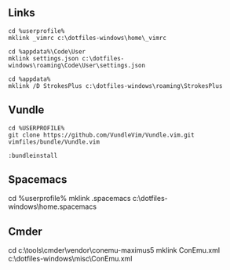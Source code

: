 ## Links
```
cd %userprofile%
mklink _vimrc c:\dotfiles-windows\home\_vimrc

cd %appdata%\Code\User
mklink settings.json c:\dotfiles-windows\roaming\Code\User\settings.json

```

```
cd %appdata%
mklink /D StrokesPlus c:\dotfiles-windows\roaming\StrokesPlus
```

## Vundle
```
cd %USERPROFILE%
git clone https://github.com/VundleVim/Vundle.vim.git vimfiles/bundle/Vundle.vim
```

```
:bundleinstall
```


## Spacemacs
cd %userprofile%
mklink .spacemacs c:\dotfiles-windows\home\.spacemacs

## Cmder
cd c:\tools\cmder\vendor\conemu-maximus5
mklink ConEmu.xml c:\dotfiles-windows\misc\ConEmu.xml
